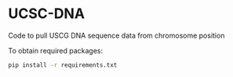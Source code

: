 # UCSC-DNA
Code to pull USCG DNA sequence data from chromosome position

To obtain required packages:
```sh
pip install -r requirements.txt

